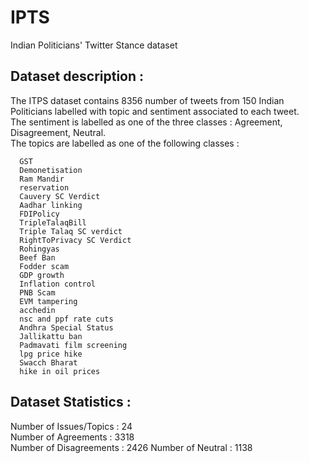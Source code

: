 # IPTS
Indian Politicians' Twitter Stance dataset



## Dataset description :
The ITPS dataset contains 8356 number of tweets from 150 Indian Politicians labelled with topic and sentiment associated to each tweet.   
The sentiment is labelled as one of the three classes : Agreement, Disagreement, Neutral.    
The topics are labelled as one of the following classes :     


      GST   
      Demonetisation
      Ram Mandir      
      reservation     
      Cauvery SC Verdict        
      Aadhar linking        
      FDIPolicy       
      TripleTalaqBill   
      Triple Talaq SC verdict       
      RightToPrivacy SC Verdict       
      Rohingyas       
      Beef Ban      
      Fodder scam       
      GDP growth        
      Inflation control     
      PNB Scam        
      EVM tampering       
      acchedin        
      nsc and ppf rate cuts
      Andhra Special Status         
      Jallikattu ban    
      Padmavati film screening        
      lpg price hike            
      Swacch Bharat       
      hike in oil prices        

## Dataset Statistics : 

Number of Issues/Topics : 24    
Number of Agreements : 3318   
Number of Disagreements : 2426
Number of Neutral : 1138
